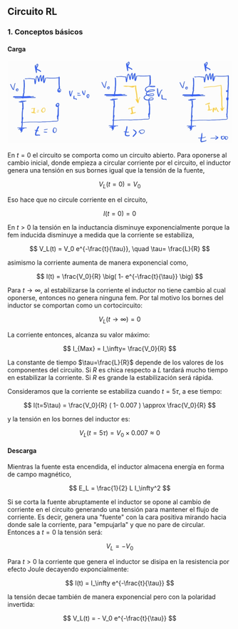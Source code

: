 ## Circuito RL

### 1. Conceptos básicos

#### Carga

![rl](images/RL.jpg)

En $t=0$ el circuito se comporta como un circuito abierto. Para oponerse al cambio inicial, donde empieza a circular corriente por el circuito, el inductor genera una tensión en sus bornes igual que la tensión de la fuente,

$$
V_L(t=0) = V_0
$$

Eso hace que no circule corriente en el circuito,

$$
I(t=0)=0
$$

En $t>0$ la tensión en la inductancia disminuye exponencialmente porque la fem inducida disminuye a medida que la corriente se estabiliza,

$$
V_L(t) = V_0  e^{-\frac{t}{\tau}}, \quad \tau= \frac{L}{R}
$$

asimismo la corriente aumenta de manera exponencial como,

$$
I(t) = \frac{V_0}{R} \big( 1- e^{-\frac{t}{\tau}} \big)
$$


Para $t \to \infty$, al estabilizarse la corriente el inductor no tiene cambio al cual oponerse, entonces no genera ninguna fem. Por tal motivo los bornes del inductor se comportan como un cortocircuito:

$$
V_L(t\to\infty)=0
$$

La corriente entonces, alcanza su valor máximo:

$$
I_{Max} = I_\infty= \frac{V_0}{R} 
$$


La constante de tiempo $\tau=\frac{L}{R}$ depende de los valores de los componentes del circuito. Si $R$ es chica respecto a $L$ tardará mucho tiempo en estabilizar la corriente. Si $R$ es grande la estabilización será rápida.

Consideramos que la corriente se estabiliza cuando $t=5\tau$, a ese tiempo:

$$
I(t=5\tau) = \frac{V_0}{R} ( 1- 0.007 ) \approx \frac{V_0}{R}
$$

y la tensión en los bornes del inductor es:

$$
V_L(t=5\tau) = V_0 \times 0.007 \approx 0
$$


#### Descarga

Mientras la fuente esta encendida, el inductor almacena energía en forma de campo magnético,

$$
E_L = \frac{1}{2} L I_\infty^2
$$

Si se corta la fuente abruptamente el inductor se opone al cambio de corriente en el circuito generando una tensión para mantener el flujo de corriente. Es decir, genera una "fuente" con la cara positiva mirando hacia donde sale la corriente, para "empujarla" y que no pare de circular. Entonces a $t=0$ la tensión será:

$$
V_L = - V_0
$$

Para $t>0$ la corriente que genera el inductor se disipa en la resistencia por efecto Joule decayendo exponcialmente:

$$
I(t) = I_\infty e^{-\frac{t}{\tau}}
$$

la tensión decae también de manera exponencial pero con la polaridad invertida:

$$
V_L(t) = - V_0 e^{-\frac{t}{\tau}}
$$